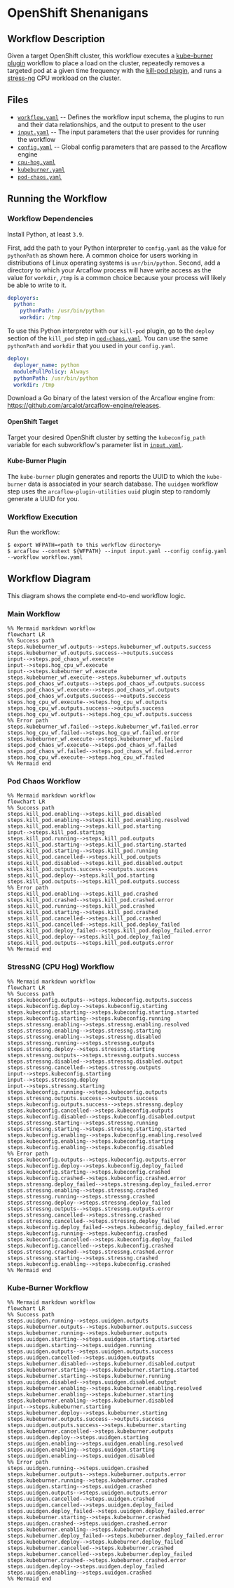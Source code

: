 # OpenShift Shenanigans

## Workflow Description

Given a target OpenShift cluster, this workflow executes a [kube-burner plugin](https://github.com/redhat-performance/arcaflow-plugin-kube-burner) workflow to place a load on the cluster, repeatedly removes a targeted pod at a given time frequency with the [kill-pod plugin](https://github.com/krkn-chaos/arcaflow-plugin-kill-pod), and runs a [stress-ng](https://github.com/ColinIanKing/stress-ng) CPU workload on the cluster.


## Files

- [`workflow.yaml`](workflow.yaml) -- Defines the workflow input schema, the plugins to run
  and their data relationships, and the output to present to the user
- [`input.yaml`](input.yaml) -- The input parameters that the user provides for running
  the workflow
- [`config.yaml`](config.yaml) -- Global config parameters that are passed to the Arcaflow
  engine
- [`cpu-hog.yaml`](subworkflows/cpu-hog.yaml)
- [`kubeburner.yaml`](subworkflows/kubeburner.yaml)
- [`pod-chaos.yaml`](subworkflows/pod-chaos.yaml)
                     
## Running the Workflow

### Workflow Dependencies

Install Python, at least `3.9`.

First, add the path to your Python interpreter to `config.yaml` as the value 
for `pythonPath` as shown here. A common choice for users working in 
distributions of Linux operating systems is `usr/bin/python`. Second, add a 
directory to which your Arcaflow process will have write access as the 
value for `workdir`, `/tmp` is a common choice because your process will likely be able to write to it.

```yaml
deployers:
  python:
    pythonPath: /usr/bin/python
    workdir: /tmp
```

To use this Python interpreter with our `kill-pod` plugin, go to the `deploy` section of the `kill_pod` step in [`pod-chaos.yaml`](subworkflows/pod-chaos.yaml). You can use the same `pythonPath` and `workdir` that you used in 
your `config.yaml`.

```yaml
deploy:
  deployer_name: python
  modulePullPolicy: Always
  pythonPath: /usr/bin/python
  workdir: /tmp
```

Download a Go binary of the latest version of the Arcaflow engine from: https://github.com/arcalot/arcaflow-engine/releases.

#### OpenShift Target

Target your desired OpenShift cluster by setting the `kubeconfig_path` variable for each subworkflow's parameter list in [`input.yaml`](input.yaml).

#### Kube-Burner Plugin

The `kube-burner` plugin generates and reports the UUID to which the 
`kube-burner` data is associated in your search database. The `uuidgen` 
workflow step uses the `arcaflow-plugin-utilities` `uuid` plugin step to 
randomly generate a UUID for you.

### Workflow Execution

Run the workflow:
```
$ export WFPATH=<path to this workflow directory>
$ arcaflow --context ${WFPATH} --input input.yaml --config config.yaml --workflow workflow.yaml
```

## Workflow Diagram
This diagram shows the complete end-to-end workflow logic.

### Main Workflow

```mermaid
%% Mermaid markdown workflow
flowchart LR
%% Success path
steps.kubeburner_wf.outputs-->steps.kubeburner_wf.outputs.success
steps.kubeburner_wf.outputs.success-->outputs.success
input-->steps.pod_chaos_wf.execute
input-->steps.hog_cpu_wf.execute
input-->steps.kubeburner_wf.execute
steps.kubeburner_wf.execute-->steps.kubeburner_wf.outputs
steps.pod_chaos_wf.outputs-->steps.pod_chaos_wf.outputs.success
steps.pod_chaos_wf.execute-->steps.pod_chaos_wf.outputs
steps.pod_chaos_wf.outputs.success-->outputs.success
steps.hog_cpu_wf.execute-->steps.hog_cpu_wf.outputs
steps.hog_cpu_wf.outputs.success-->outputs.success
steps.hog_cpu_wf.outputs-->steps.hog_cpu_wf.outputs.success
%% Error path
steps.kubeburner_wf.failed-->steps.kubeburner_wf.failed.error
steps.hog_cpu_wf.failed-->steps.hog_cpu_wf.failed.error
steps.kubeburner_wf.execute-->steps.kubeburner_wf.failed
steps.pod_chaos_wf.execute-->steps.pod_chaos_wf.failed
steps.pod_chaos_wf.failed-->steps.pod_chaos_wf.failed.error
steps.hog_cpu_wf.execute-->steps.hog_cpu_wf.failed
%% Mermaid end
```

### Pod Chaos Workflow

```mermaid
%% Mermaid markdown workflow
flowchart LR
%% Success path
steps.kill_pod.enabling-->steps.kill_pod.disabled
steps.kill_pod.enabling-->steps.kill_pod.enabling.resolved
steps.kill_pod.enabling-->steps.kill_pod.starting
input-->steps.kill_pod.starting
steps.kill_pod.running-->steps.kill_pod.outputs
steps.kill_pod.starting-->steps.kill_pod.starting.started
steps.kill_pod.starting-->steps.kill_pod.running
steps.kill_pod.cancelled-->steps.kill_pod.outputs
steps.kill_pod.disabled-->steps.kill_pod.disabled.output
steps.kill_pod.outputs.success-->outputs.success
steps.kill_pod.deploy-->steps.kill_pod.starting
steps.kill_pod.outputs-->steps.kill_pod.outputs.success
%% Error path
steps.kill_pod.enabling-->steps.kill_pod.crashed
steps.kill_pod.crashed-->steps.kill_pod.crashed.error
steps.kill_pod.running-->steps.kill_pod.crashed
steps.kill_pod.starting-->steps.kill_pod.crashed
steps.kill_pod.cancelled-->steps.kill_pod.crashed
steps.kill_pod.cancelled-->steps.kill_pod.deploy_failed
steps.kill_pod.deploy_failed-->steps.kill_pod.deploy_failed.error
steps.kill_pod.deploy-->steps.kill_pod.deploy_failed
steps.kill_pod.outputs-->steps.kill_pod.outputs.error
%% Mermaid end
```

### StressNG (CPU Hog) Workflow

```mermaid
%% Mermaid markdown workflow
flowchart LR
%% Success path
steps.kubeconfig.outputs-->steps.kubeconfig.outputs.success
steps.kubeconfig.deploy-->steps.kubeconfig.starting
steps.kubeconfig.starting-->steps.kubeconfig.starting.started
steps.kubeconfig.starting-->steps.kubeconfig.running
steps.stressng.enabling-->steps.stressng.enabling.resolved
steps.stressng.enabling-->steps.stressng.starting
steps.stressng.enabling-->steps.stressng.disabled
steps.stressng.running-->steps.stressng.outputs
steps.stressng.deploy-->steps.stressng.starting
steps.stressng.outputs-->steps.stressng.outputs.success
steps.stressng.disabled-->steps.stressng.disabled.output
steps.stressng.cancelled-->steps.stressng.outputs
input-->steps.kubeconfig.starting
input-->steps.stressng.deploy
input-->steps.stressng.starting
steps.kubeconfig.running-->steps.kubeconfig.outputs
steps.stressng.outputs.success-->outputs.success
steps.kubeconfig.outputs.success-->steps.stressng.deploy
steps.kubeconfig.cancelled-->steps.kubeconfig.outputs
steps.kubeconfig.disabled-->steps.kubeconfig.disabled.output
steps.stressng.starting-->steps.stressng.running
steps.stressng.starting-->steps.stressng.starting.started
steps.kubeconfig.enabling-->steps.kubeconfig.enabling.resolved
steps.kubeconfig.enabling-->steps.kubeconfig.starting
steps.kubeconfig.enabling-->steps.kubeconfig.disabled
%% Error path
steps.kubeconfig.outputs-->steps.kubeconfig.outputs.error
steps.kubeconfig.deploy-->steps.kubeconfig.deploy_failed
steps.kubeconfig.starting-->steps.kubeconfig.crashed
steps.kubeconfig.crashed-->steps.kubeconfig.crashed.error
steps.stressng.deploy_failed-->steps.stressng.deploy_failed.error
steps.stressng.enabling-->steps.stressng.crashed
steps.stressng.running-->steps.stressng.crashed
steps.stressng.deploy-->steps.stressng.deploy_failed
steps.stressng.outputs-->steps.stressng.outputs.error
steps.stressng.cancelled-->steps.stressng.crashed
steps.stressng.cancelled-->steps.stressng.deploy_failed
steps.kubeconfig.deploy_failed-->steps.kubeconfig.deploy_failed.error
steps.kubeconfig.running-->steps.kubeconfig.crashed
steps.kubeconfig.cancelled-->steps.kubeconfig.deploy_failed
steps.kubeconfig.cancelled-->steps.kubeconfig.crashed
steps.stressng.crashed-->steps.stressng.crashed.error
steps.stressng.starting-->steps.stressng.crashed
steps.kubeconfig.enabling-->steps.kubeconfig.crashed
%% Mermaid end
```

### Kube-Burner Workflow

```mermaid
%% Mermaid markdown workflow
flowchart LR
%% Success path
steps.uuidgen.running-->steps.uuidgen.outputs
steps.kubeburner.outputs-->steps.kubeburner.outputs.success
steps.kubeburner.running-->steps.kubeburner.outputs
steps.uuidgen.starting-->steps.uuidgen.starting.started
steps.uuidgen.starting-->steps.uuidgen.running
steps.uuidgen.outputs-->steps.uuidgen.outputs.success
steps.uuidgen.cancelled-->steps.uuidgen.outputs
steps.kubeburner.disabled-->steps.kubeburner.disabled.output
steps.kubeburner.starting-->steps.kubeburner.starting.started
steps.kubeburner.starting-->steps.kubeburner.running
steps.uuidgen.disabled-->steps.uuidgen.disabled.output
steps.kubeburner.enabling-->steps.kubeburner.enabling.resolved
steps.kubeburner.enabling-->steps.kubeburner.starting
steps.kubeburner.enabling-->steps.kubeburner.disabled
input-->steps.kubeburner.starting
steps.kubeburner.deploy-->steps.kubeburner.starting
steps.kubeburner.outputs.success-->outputs.success
steps.uuidgen.outputs.success-->steps.kubeburner.starting
steps.kubeburner.cancelled-->steps.kubeburner.outputs
steps.uuidgen.deploy-->steps.uuidgen.starting
steps.uuidgen.enabling-->steps.uuidgen.enabling.resolved
steps.uuidgen.enabling-->steps.uuidgen.starting
steps.uuidgen.enabling-->steps.uuidgen.disabled
%% Error path
steps.uuidgen.running-->steps.uuidgen.crashed
steps.kubeburner.outputs-->steps.kubeburner.outputs.error
steps.kubeburner.running-->steps.kubeburner.crashed
steps.uuidgen.starting-->steps.uuidgen.crashed
steps.uuidgen.outputs-->steps.uuidgen.outputs.error
steps.uuidgen.cancelled-->steps.uuidgen.crashed
steps.uuidgen.cancelled-->steps.uuidgen.deploy_failed
steps.uuidgen.deploy_failed-->steps.uuidgen.deploy_failed.error
steps.kubeburner.starting-->steps.kubeburner.crashed
steps.uuidgen.crashed-->steps.uuidgen.crashed.error
steps.kubeburner.enabling-->steps.kubeburner.crashed
steps.kubeburner.deploy_failed-->steps.kubeburner.deploy_failed.error
steps.kubeburner.deploy-->steps.kubeburner.deploy_failed
steps.kubeburner.cancelled-->steps.kubeburner.crashed
steps.kubeburner.cancelled-->steps.kubeburner.deploy_failed
steps.kubeburner.crashed-->steps.kubeburner.crashed.error
steps.uuidgen.deploy-->steps.uuidgen.deploy_failed
steps.uuidgen.enabling-->steps.uuidgen.crashed
%% Mermaid end
```

